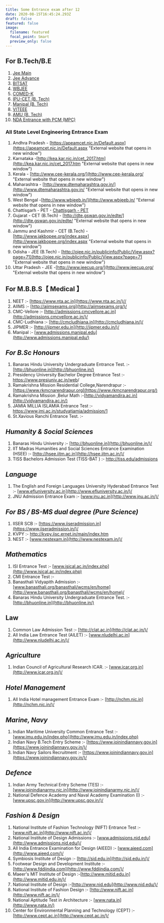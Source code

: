 ```yaml
---
title: Some Entrance exam after 12
date: 2020-08-15T16:45:24.293Z
draft: false
featured: false
image:
  filename: featured
  focal_point: Smart
  preview_only: false
---
```



## For B.Tech/B.E

1. [Jee Main](http://jeemain.nic.in/)
2. [Jee Advance](http://jeeadv.nic.in/)
3. [BITSAT](https://www.bitsadmission.com/)
4. [WBJEE](https://wbjeeb.nic.in/wbjeecms/public/home.aspx)
5. [COMED-K](https://www.comedk.org/)
6. [IPU-CET (B. Tech)](http://www.ipu.ac.in/)
7. [Manipal (B. Tech)](https://manipal.edu/mu/academics.html)
8. [VITEEE](http://www.vit.ac.in/)
9. [AMU (B. Tech)](http://www.amucontrollerexams.com/)
10. [NDA Entrance with PCM (MPC)](https://www.nda.nic.in/eligibility%20criteria.html)

### All State Level Engineering Entrance Exam

1. Andhra Pradesh - [https://apeamcet.nic.in/Default.aspx](https://apeamcet.nic.in/Default.aspx "External website that opens in new window")
2. Karnataka -[http://kea.kar.nic.in/cet_2017.htm](http://kea.kar.nic.in/cet_2017.htm "External website that opens in new window")
3. Kerala - [http://www.cee-kerala.org/](http://www.cee-kerala.org/ "External website that opens in new window")
4. Maharashtra - [http://www.dtemaharashtra.gov.in/](http://www.dtemaharashtra.gov.in/ "External website that opens in new window")
5. West Bengal -[http://www.wbjeeb.in/](http://www.wbjeeb.in/ "External website that opens in new window")
6. Chattisgarh - PET - [Chattisgarh - PET](http://cgdteraipur.cgstate.gov.in/ "External website that opens in new window")
7. Gujarat - CET (B.Tech) - [http://dte.gswan.gov.in/edte/](http://dte.gswan.gov.in/edte/ "External website that opens in new window")
8. Jammu and Kashmir - CET (B.Tech) - [http://www.jakbopee.org/index.aspx](http://www.jakbopee.org/index.aspx "External website that opens in new window")
9. Odisha - JEE (B.Tech) - [http://ojee.nic.in/publicinfo/Public/View.aspx?page=71](http://ojee.nic.in/publicinfo/Public/View.aspx?page=71 "External website that opens in new window")
10. Uttar Pradesh - JEE -[http://www.jeecup.org/](http://www.jeecup.org/ "External website that opens in new window")

## For M.B.B.S【 Medical 】

1. NEET :- [https://www.nta.ac.in](https://www.nta.ac.in/)//
2. AIIMS :- [http://aiimsexams.org](http://aiimsexams.org/)/
3. CMC-Vellore :- [http://admissions.cmcvellore.ac.in](http://admissions.cmcvellore.ac.in/)/
4. CMC-Ludhiana :- [http://cmcludhiana.in](http://cmcludhiana.in/)/
5. JIPMER :- [http://jipmer.edu.in](http://jipmer.edu.in/)/
6. Manipal :- [www.admissions.manipal.edu](http://www.admissions.manipal.edu/)

## *For B.Sc Honours*

1. Banaras Hindu University Undergraduate Entrance Test. :- [http://bhuonline.in](http://bhuonline.in/)
2. Presidency University Bachelor Degree Entrance Test :- <https://www.presiuniv.ac.in/web>/
3. Ramakrishna Mission Residential College,Narendrapur :- [https://www.rkmcnarendrapur.org](https://www.rkmcnarendrapur.org/)
4. Ramakrishna Mission ,Belur Math :-[http://vidyamandira.ac.in](http://vidyamandira.ac.in/)
5. JAMIA MILLIA ISLAMIA Entrance Test :-<https://www.jmi.ac.in/studyatjamia/admission/1>
6. St.Xavious Ranchi Entrance Test. :-

## *Humanity & Social Sciences*

1. Banaras Hindu University :- [http://bhuonline.in](http://bhuonline.in/)/
2. IIT Madras Humanities and Social Sciences Entrance Examination (HSEE) :- [http://hsee.iitm.ac.in](http://hsee.iitm.ac.in/)/
3. TISS Bachelors Admission Test (TISS-BAT ) :- <http://tiss.edu/admissions>

## *Language*

1. The English and Foreign Languages University Hyderabad Entrance Test :- [www.efluniversity.ac.in](http://www.efluniversity.ac.in/)/
2. JNU Admission Entrance Exam :- [www.jnu.ac.in](http://www.jnu.ac.in/)/

## *For BS / BS-MS dual degree (Pure Science)*

1. IISER SCB :- [https://www.iiseradmission.in](https://www.iiseradmission.in/)/
2. KVPY :- <http://kvpy.iisc.ernet.in/main/index.htm>
3. NEST :- [www.nestexam.in](http://www.nestexam.in/)/

## *Mathematics*

1. ISI Entrance Test :- [www.isical.ac.in/index.php](http://www.isical.ac.in/index.php)
2. CMI Entrance Test :-
3. Banasthali Vidyapith Admission :- [www.banasthali.org/banasthali/wcms/en/home](http://www.banasthali.org/banasthali/wcms/en/home)/
4. Banaras Hindu University Undergraduate Entrance Test. :- [http://bhuonline.in](http://bhuonline.in/)

## Law

1. Common Law Admission Test :- [http://clat.ac.in](http://clat.ac.in/)/
2. All India Law Entrance Test (AILET) :- [www.nludelhi.ac.in](http://www.nludelhi.ac.in/)/

## *Agriculture*

1. Indian Council of Agricultural Research ICAR. :- [www.icar.org.in](http://www.icar.org.in/)/

## ***Hotel Management***

1. All India Hotel management Entrance Exam :- [http://nchm.nic.in](http://nchm.nic.in/)/

## ***Marine, Navy***

1. Indian Maritime University Common Entrance Test :- [www.imu.edu.in/index.php](http://www.imu.edu.in/index.php)
2. Indian Navy B.Tech Entry Scheme :- [https://www.joinindiannavy.gov.in](https://www.joinindiannavy.gov.in/)/
3. Indian Navy Sailors Recruitment :- [https://www.joinindiannavy.gov.in](https://www.joinindiannavy.gov.in/)/

## ***Defence***

1. Indian Army Technical Entry Scheme (TES) :- [www.joinindianarmy.nic.in](http://www.joinindianarmy.nic.in/)/
2. National Defence Academy and Naval Academy Examination (I) :- [www.upsc.gov.in](http://www.upsc.gov.in/)/

## ***Fashion & Design***

1. National Institute of Fashion Technology (NIFT) Entrance Test :- [www.nift.ac.in](http://www.nift.ac.in/)/
2. National Institute of Design Admissions :- [www.admissions.nid.edu](http://www.admissions.nid.edu/)/
3. All India Entrance Examination for Design (AIEED) :- [www.aieed.com](http://www.aieed.com/)/
4. Symbiosis Institute of Design :- [http://sid.edu.in](http://sid.edu.in/)/
5. Footwear Design and Development Institute :- [http://www.fddiindia.com](http://www.fddiindia.com/)/
6. Maeer's MIT Institute of Design :-[http://www.mitid.edu.in](http://www.mitid.edu.in/)/
7. National Institute of Design :-[http://www.nid.edu](http://www.nid.edu/)/
8. National Institute of Fashion Design :- [http://www.nift.ac.in](http://www.nift.ac.in/)/
9. National Aptitude Test in Architecture :- [www.nata.in](http://www.nata.in/)
10. Center for Environmental Planning and Technology (CEPT) :- [http://www.cept.ac.in](http://www.cept.ac.in/)/